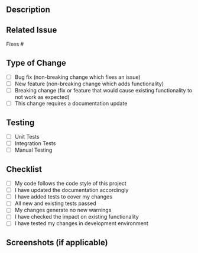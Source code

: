 ## Description
<!-- Describe your changes in detail -->

## Related Issue
<!-- Please link to the issue here -->
Fixes #

## Type of Change
<!-- What types of changes does your code introduce? Put an `x` in all the boxes that apply: -->
- [ ] Bug fix (non-breaking change which fixes an issue)
- [ ] New feature (non-breaking change which adds functionality)
- [ ] Breaking change (fix or feature that would cause existing functionality to not work as expected)
- [ ] This change requires a documentation update

## Testing
<!-- Please describe the tests that you ran to verify your changes -->
- [ ] Unit Tests
- [ ] Integration Tests
- [ ] Manual Testing

## Checklist
<!-- Go over all the following points, and put an `x` in all the boxes that apply -->
- [ ] My code follows the code style of this project
- [ ] I have updated the documentation accordingly
- [ ] I have added tests to cover my changes
- [ ] All new and existing tests passed
- [ ] My changes generate no new warnings
- [ ] I have checked the impact on existing functionality
- [ ] I have tested my changes in development environment

## Screenshots (if applicable)
<!-- Add screenshots to help explain your changes --> 